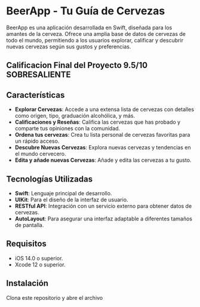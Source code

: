 # BeerApp - Tu Guía de Cervezas

BeerApp es una aplicación desarrollada en Swift, diseñada para los amantes de la cerveza. Ofrece una amplia base de datos de cervezas de todo el mundo, permitiendo a los usuarios explorar, calificar y descubrir nuevas cervezas según sus gustos y preferencias.
## Calificacion Final del Proyecto 9.5/10 SOBRESALIENTE
## Características

- **Explorar Cervezas**: Accede a una extensa lista de cervezas con detalles como origen, tipo, graduación alcohólica, y más.
- **Calificaciones y Reseñas**: Califica las cervezas que has probado y comparte tus opiniones con la comunidad.
- **Ordena tus cervezas**: Crea tu lista personal de cervezas favoritas para un rápido acceso.
- **Descubre Nuevas Cervezas**: Explora nuevas cervezas y tendencias en el mundo cervecero.
- **Edita y añade nuevas Cervezas**: Añade y edita las cervezas a tu gusto.

## Tecnologías Utilizadas

- **Swift**: Lenguaje principal de desarrollo.
- **UIKit**: Para el diseño de la interfaz de usuario.
- **RESTful API**: Integración con un servicio externo para obtener datos de cervezas.
- **AutoLayout**: Para asegurar una interfaz adaptable a diferentes tamaños de pantalla.

## Requisitos

- iOS 14.0 o superior.
- Xcode 12 o superior.

## Instalación

Clona este repositorio y abre el archivo
